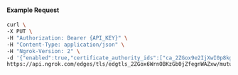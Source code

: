 <!-- Code generated for API Clients. DO NOT EDIT. -->

#### Example Request

```bash
curl \
-X PUT \
-H "Authorization: Bearer {API_KEY}" \
-H "Content-Type: application/json" \
-H "Ngrok-Version: 2" \
-d '{"enabled":true,"certificate_authority_ids":["ca_2ZGox9e2IjXwI0p8kg3lSMpYGSb"]}' \
https://api.ngrok.com/edges/tls/edgtls_2ZGox6WrnOBKzGb0jZfegnWAZxw/mutual_tls
```
